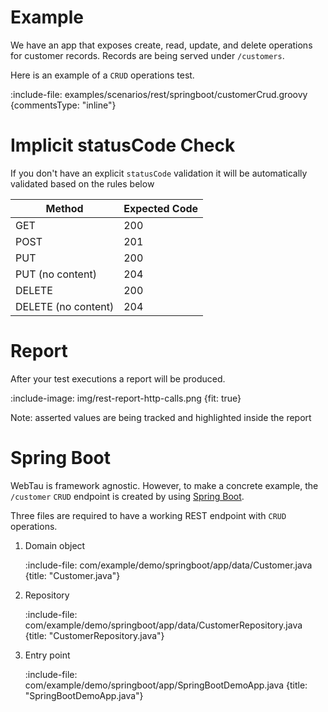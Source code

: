 # Example

We have an app that exposes create, read, update, and delete operations for customer records. Records are being served 
under `/customers`.

Here is an example of a `CRUD` operations test.

:include-file: examples/scenarios/rest/springboot/customerCrud.groovy {commentsType: "inline"}

# Implicit statusCode Check 

If you don't have an explicit `statusCode` validation it will be automatically validated based on the rules below 

| Method             | Expected Code |
| ------------------ |---------------|
| GET                | 200           |
| POST               | 201           |
| PUT                | 200           |
| PUT (no content)   | 204           |
| DELETE             | 200           |
| DELETE (no content)| 204           |

# Report

After your test executions a report will be produced.

:include-image: img/rest-report-http-calls.png {fit: true}

Note: asserted values are being tracked and highlighted inside the report 

# Spring Boot

WebTau is framework agnostic. However, to make a concrete example, the `/customer` `CRUD` endpoint
is created by using [Spring Boot](https://projects.spring.io/spring-boot/).

Three files are required to have a working REST endpoint with `CRUD` operations.

1. Domain object

    :include-file: com/example/demo/springboot/app/data/Customer.java {title: "Customer.java"}

2. Repository

    :include-file: com/example/demo/springboot/app/data/CustomerRepository.java {title: "CustomerRepository.java"}

3. Entry point

    :include-file: com/example/demo/springboot/app/SpringBootDemoApp.java {title: "SpringBootDemoApp.java"}
